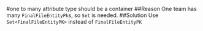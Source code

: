 #one to many attribute type should be a container
##Reason
One team has many `FinalFileEntityPk`s, so `Set` is needed.
##Solution
Use `Set<FinalFileEntityPK>` instead of `FinalFileEntityPK`